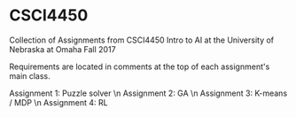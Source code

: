 # CSCI4450
Collection of Assignments from CSCI4450 Intro to AI at the University of Nebraska at Omaha
Fall 2017

Requirements are located in comments at the top of each assignment's main class.

Assignment 1: Puzzle solver \n
Assignment 2: GA \n 
Assignment 3: K-means / MDP \n
Assignment 4: RL
